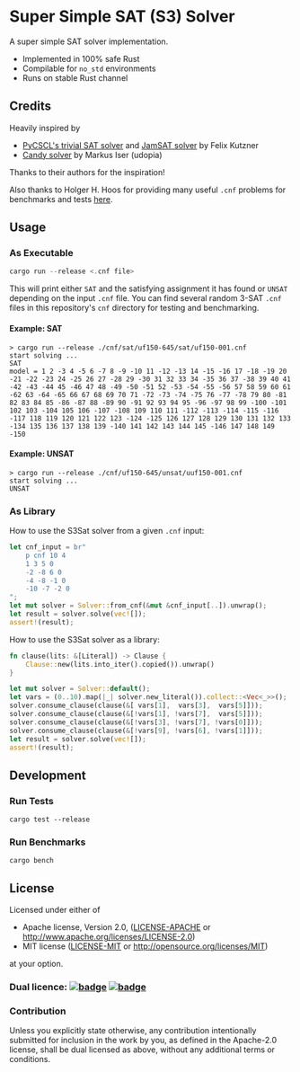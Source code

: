 # Super Simple SAT (S3) Solver

A super simple SAT solver implementation.

- Implemented in 100% safe Rust
- Compilable for `no_std` environments
- Runs on stable Rust channel

## Credits

Heavily inspired by

- [PyCSCL's trivial SAT solver][trivial-sat-solver] and [JamSAT solver][jamsat-solver]
  by Felix Kutzner
- [Candy solver][candy-solver] by Markus Iser (udopia)

Thanks to their authors for the inspiration!

Also thanks to Holger H. Hoos for providing many useful `.cnf`
problems for benchmarks and tests [here][holger-h-hoos-benchmarks].

## Usage

### As Executable

```rust
cargo run --release <.cnf file>
```

This will print either `SAT` and the satisfying assignment it has found or `UNSAT`
depending on the input `.cnf` file.
You can find several random 3-SAT `.cnf` files in this repository's `cnf` directory
for testing and benchmarking.

#### Example: SAT

```
> cargo run --release ./cnf/sat/uf150-645/sat/uf150-001.cnf
start solving ...
SAT
model = 1 2 -3 4 -5 6 -7 8 -9 -10 11 -12 -13 14 -15 -16 17 -18 -19 20 -21 -22 -23 24 -25 26 27 -28 29 -30 31 32 33 34 -35 36 37 -38 39 40 41 -42 -43 -44 45 -46 47 48 -49 -50 -51 52 -53 -54 -55 -56 57 58 59 60 61 -62 63 -64 -65 66 67 68 69 70 71 -72 -73 -74 -75 76 -77 -78 79 80 -81 82 83 84 85 -86 -87 88 -89 90 -91 92 93 94 95 -96 -97 98 99 -100 -101 102 103 -104 105 106 -107 -108 109 110 111 -112 -113 -114 -115 -116 -117 118 119 120 121 122 123 -124 -125 126 127 128 129 130 131 132 133 -134 135 136 137 138 139 -140 141 142 143 144 145 -146 147 148 149 -150
```

#### Example: UNSAT

```
> cargo run --release ./cnf/uf150-645/unsat/uuf150-001.cnf
start solving ...
UNSAT
```

### As Library

How to use the S3Sat solver from a given `.cnf` input:

```rust
let cnf_input = br"
    p cnf 10 4
    1 3 5 0
    -2 -8 6 0
    -4 -8 -1 0
    -10 -7 -2 0
";
let mut solver = Solver::from_cnf(&mut &cnf_input[..]).unwrap();
let result = solver.solve(vec![]);
assert!(result);
```

How to use the S3Sat solver as a library:

```rust
fn clause(lits: &[Literal]) -> Clause {
    Clause::new(lits.into_iter().copied()).unwrap()
}

let mut solver = Solver::default();
let vars = (0..10).map(|_| solver.new_literal()).collect::<Vec<_>>();
solver.consume_clause(clause(&[ vars[1],  vars[3],  vars[5]]));
solver.consume_clause(clause(&[!vars[1], !vars[7],  vars[5]]));
solver.consume_clause(clause(&[!vars[3], !vars[7], !vars[0]]));
solver.consume_clause(clause(&[!vars[9], !vars[6], !vars[1]]));
let result = solver.solve(vec![]);
assert!(result);
```

## Development

### Run Tests

```
cargo test --release
```

### Run Benchmarks

```
cargo bench
```

## License

Licensed under either of

 * Apache license, Version 2.0, ([LICENSE-APACHE](LICENSE-APACHE) or http://www.apache.org/licenses/LICENSE-2.0)
 * MIT license ([LICENSE-MIT](LICENSE-MIT) or http://opensource.org/licenses/MIT)

at your option.

### Dual licence: [![badge][license-mit-badge]](LICENSE-MIT) [![badge][license-apache-badge]](LICENSE-APACHE)

### Contribution

Unless you explicitly state otherwise, any contribution intentionally submitted
for inclusion in the work by you, as defined in the Apache-2.0 license, shall be dual licensed as above, without any
additional terms or conditions.

[license-mit-badge]: https://img.shields.io/badge/license-MIT-blue.svg
[license-apache-badge]: https://img.shields.io/badge/license-APACHE-orange.svg

[trivial-sat-solver]: https://github.com/fkutzner/PyCSCL/blob/master/cscl_tests/testutils/trivial_sat_solver.py
[jamsat-solver]: https://github.com/fkutzner/jamsat
[candy-solver]: https://github.com/Udopia/candy-kingdom
[holger-h-hoos-benchmarks]: https://www.cs.ubc.ca/~hoos/SATLIB/benchm.html
